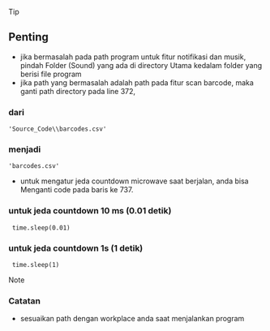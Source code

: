 >[!TIP]
>## Penting
- jika bermasalah pada path program untuk fitur notifikasi dan musik, pindah Folder (Sound) yang ada di directory Utama kedalam folder yang berisi file program
- jika path yang bermasalah adalah path pada fitur scan barcode, maka ganti path directory pada line 372, 
### dari
	'Source_Code\\barcodes.csv'
### menjadi
	'barcodes.csv'
 - untuk mengatur jeda countdown microwave saat berjalan, anda bisa Menganti code pada baris ke 737.
### untuk jeda countdown 10 ms (0.01 detik)
     time.sleep(0.01)
### untuk jeda countdown 1s (1 detik)
     time.sleep(1)
>[!note]
>### Catatan
- sesuaikan path dengan workplace anda saat menjalankan program
